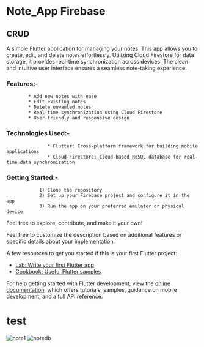 # Note_App Firebase

## CRUD
A simple Flutter application for managing your notes. This app allows you to create, edit, and delete notes effortlessly. Utilizing Cloud Firestore for data storage, it provides real-time synchronization across devices. The clean and intuitive user interface ensures a seamless note-taking experience.

### Features:-
            * Add new notes with ease
            * Edit existing notes
            * Delete unwanted notes
            * Real-time synchronization using Cloud Firestore
            * User-friendly and responsive design
### Technologies Used:-
                   * Flutter: Cross-platform framework for building mobile applications
                   * Cloud Firestore: Cloud-based NoSQL database for real-time data synchronization
### Getting Started:-
                1) Clone the repository
                2) Set up your Firebase project and configure it in the app
                3) Run the app on your preferred emulator or physical device
Feel free to explore, contribute, and make it your own!

Feel free to customize the description based on additional features or specific details about your implementation.

A few resources to get you started if this is your first Flutter project:

- [Lab: Write your first Flutter app](https://docs.flutter.dev/get-started/codelab)
- [Cookbook: Useful Flutter samples](https://docs.flutter.dev/cookbook)

For help getting started with Flutter development, view the
[online documentation](https://docs.flutter.dev/), which offers tutorials,
samples, guidance on mobile development, and a full API reference.
# test

![note1](https://github.com/Leulc21/NOTE_APP-Firebase/assets/122618997/f7f5fb12-ffc4-4529-9038-59ed5136d28f)
![notedb](https://github.com/Leulc21/NOTE_APP-Firebase/assets/122618997/244d2fbd-4ccd-4ffa-b25b-30ffbe7447ef)
